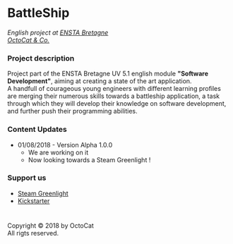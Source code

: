 # BattleShip
*English project at [ENSTA Bretagne](http://www.ensta-bretagne.fr/)*  
*[OctoCat & Co.](https://www.petsworld.in/blog/wp-content/uploads/2015/09/Cat-makes-Smile.jpg)*

### Project description
Project part of the ENSTA Bretagne UV 5.1 english module **"Software Development"**, aiming at creating a state of the art application.  
A handfull of courageous young engineers with different learning profiles are merging their numerous skills towards a battleship application, a task through which they will develop their knowledge on software development, and further push their programming abilities.

### Content Updates
* 01/08/2018 - Version Alpha 1.0.0
  * We are working on it
  * Now looking towards a Steam Greenlight !
  
### Support us
* [Steam Greenlight](https://static.boredpanda.com/blog/wp-content/uploads/2017/03/58c64a00e2531_Y3ibubf__605.jpg)
* [Kickstarter](https://i.pinimg.com/736x/88/5d/3a/885d3adb63f2260bf1a6295cfb4e9203--white-seal-sea-lions.jpg)
#
Copyright © 2018 by OctoCat  
All rigts reserved.
